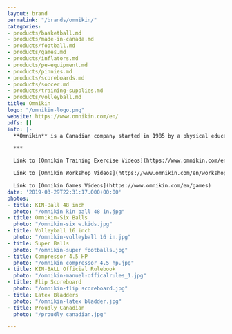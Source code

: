 ```yaml
---
layout: brand
permalink: "/brands/omnikin/"
categories:
- products/basketball.md
- products/made-in-canada.md
- products/football.md
- products/games.md
- products/inflators.md
- products/pe-equipment.md
- products/pinnies.md
- products/scoreboards.md
- products/soccer.md
- products/training-supplies.md
- products/volleyball.md
title: Omnikin
logo: "/omnikin-logo.png"
website: https://www.omnikin.com/en/
pdfs: []
info: |-
  **Omnikin** is a Canadian company started in 1985 by a physical education professional, Mario Demers. There is even KIN-BALL Sport with 4 million players worldwide and a federation! Omnikin has a two year warranty on their bladders from manufacturer defect from the purchase date.

  ***

  Link to [Omnikin Training Exercise Videos](https://www.omnikin.com/en/training)

  Link to [Omnikin Workshop Videos](https://www.omnikin.com/en/workshops)

  Link to [Omnikin Games Videos](https://www.omnikin.com/en/games)
date: '2019-03-29T22:31:17.000+00:00'
photos:
- title: KIN-Ball 48 inch
  photo: "/omnikin kin ball 48 in.jpg"
- title: Omnikin-Six Balls
  photo: "/omnikin-six w.kids.jpg"
- title: Volleyball 16 inch
  photo: "/omnikin-volleyball 16 in.jpg"
- title: Super Balls
  photo: "/omnikin-super footballs.jpg"
- title: Compressor 4.5 HP
  photo: "/omnikin compressor 4.5 hp.jpg"
- title: KIN-BALL Official Rulebook
  photo: "/omnikin-manuel-officalrules_1.jpg"
- title: Flip Scoreboard
  photo: "/omnikin-flip scoreboard.jpg"
- title: Latex Bladders
  photo: "/omnikin-latex bladder.jpg"
- title: Proudly Canadian
  photo: "/proudly canadian.jpg"

---
```

